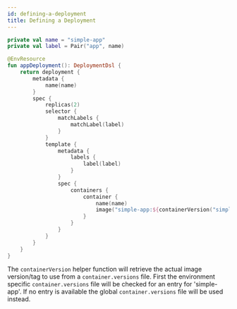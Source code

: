 ```yaml
---
id: defining-a-deployment
title: Defining a Deployment
---
```


```kotlin
private val name = "simple-app"
private val label = Pair("app", name)

@EnvResource
fun appDeployment(): DeploymentDsl {
    return deployment {
        metadata {
            name(name)
        }
        spec {
            replicas(2)
            selector {
                matchLabels {
                    matchLabel(label)
                }
            }
            template {
                metadata {
                    labels {
                        label(label)
                    }
                }
                spec {
                    containers {
                        container {
                            name(name)
                            image("simple-app:${containerVersion("simple-app")}")
                        }
                    }
                }
            }
        }
    }
}
```

The `containerVersion` helper function will retrieve the actual image version/tag to use from a `container.versions` file.
First the environment specific `container.versions` file will be checked for an entry for 'simple-app'.
If no entry is available the global `container.versions` file will be used instead.
